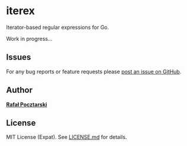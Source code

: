 # iterex

Iterator-based regular expressions for Go.

Work in progress...

## Issues

For any bug reports or feature requests please
[post an issue on GitHub][issues-url].

## Author

[**Rafał Pocztarski**](https://pocztarski.com/)

## License

MIT License (Expat). See [LICENSE.md](LICENSE.md) for details.

[github-url]: https://github.com/rsp/iterex
[readme-url]: https://github.com/rsp/iterex#readme
[issues-url]: https://github.com/rsp/iterex/issues
[license-url]: https://github.com/rsp/iterex/blob/master/LICENSE.md
[actions-url]: https://github.com/rsp/iterex/actions
[license-img]: https://img.shields.io/npm/l/ende.svg
[github-follow-url]: https://github.com/rsp
[github-follow-img]: https://img.shields.io/github/followers/rsp.svg?style=social&logo=github&label=Follow
[twitter-follow-url]: https://twitter.com/intent/follow?screen_name=pocztarski
[twitter-follow-img]: https://img.shields.io/twitter/follow/pocztarski.svg?style=social&logo=twitter&label=Follow
[stackoverflow-url]: https://stackoverflow.com/users/613198/rsp
[stackexchange-url]: https://stackexchange.com/users/303952/rsp
[stackexchange-img]: https://stackexchange.com/users/flair/303952.png
